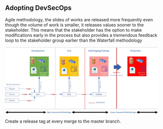 ## Adopting DevSecOps

Agile methodology, the slides of works are released more frequently even though the volume of work is smaller, it releases values sooner to the stakeholder. This means that the stakeholder has the option to make modifications early in the process but also provides a tremendous feedback loop to the stakeholder group earlier than the Waterfall methodology

<img align="center" width="750" src="images/physical.jpg">

Create a release tag at every merge to the master branch.